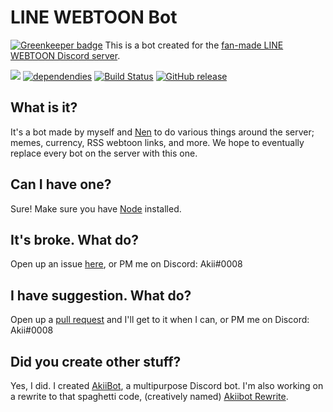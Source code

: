 # LINE WEBTOON Bot

[![Greenkeeper badge](https://badges.greenkeeper.io/jennasisis/lwbot.svg)](https://greenkeeper.io/)
This is a bot created for the [fan-made LINE WEBTOON Discord server](https://discord.gg/bQSYxqF).

[<img src="https://discordapp.com/api/guilds/382585019300053013/embed.png">](https://discord.gg/bQSYxqF) 
[![dependendies](https://david-dm.org/jennasisis/lwbot.svg)](https://david-dm.org/jennasisis/lwbot)
[![Build Status](https://travis-ci.org/jennasisis/lwbot.svg?branch=master)](https://travis-ci.org/jennasisis/lwbot) 
[![GitHub release](https://img.shields.io/github/release/jennasisis/lwbot.svg)](http://github.com/jennasisis/lwbot)

## What is it?
It's a bot made by myself and [Nen](http://github.com/SpacemannFinn) to do various things around the server; memes, currency, RSS webtoon links, and more. We hope to eventually replace every bot on the server with this one.

## Can I have one?
Sure! Make sure you have [Node](http://nodejs.org) installed.

## It's broke. What do?
Open up an issue [here](http://github.com/jennasisis/lwbot/issues), or PM me on Discord: Akii#0008

## I have suggestion. What do?
Open up a [pull request](http://github.com/jennasisis/lwbot/pulls) and I'll get to it when I can, or PM me on Discord: Akii#0008

## Did you create other stuff?
Yes, I did. I created [AkiiBot](http://github.com/jennasisis/AkiiBot), a multipurpose Discord bot. I'm also working on a rewrite to that spaghetti code, (creatively named) [Akiibot Rewrite](http://github.com/jennasisis/akiibot-rewrite).
